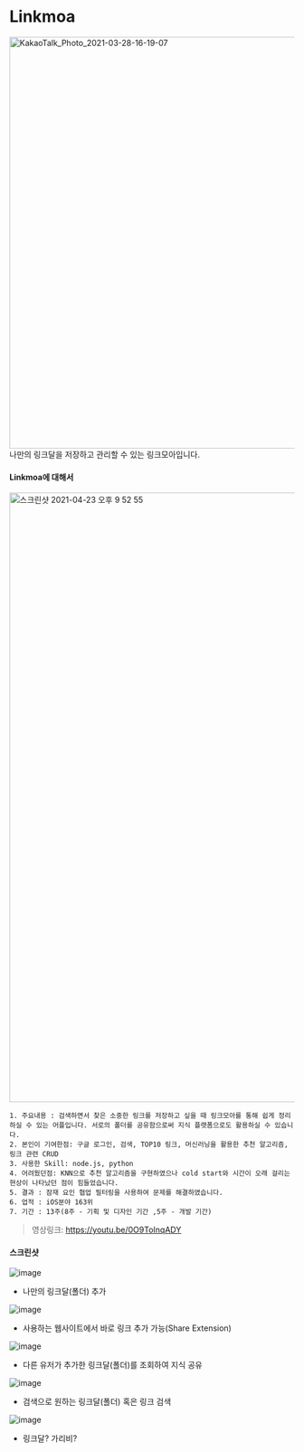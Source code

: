# Linkmoa

<img width="728" alt="KakaoTalk_Photo_2021-03-28-16-19-07" src="https://user-images.githubusercontent.com/46602874/115874076-aa9a3700-a47e-11eb-9026-04d8eb94d4c9.png">
나만의 링크달을 저장하고 관리할 수 있는 링크모아입니다.

#### Linkmoa에 대해서

<img width="1078" alt="스크린샷 2021-04-23 오후 9 52 55" src="https://user-images.githubusercontent.com/46602874/115873765-4bd4bd80-a47e-11eb-8004-9185ff34a433.png">

```
1. 주요내용 : 검색하면서 찾은 소중한 링크를 저장하고 싶을 때 링크모아를 통해 쉽게 정리하실 수 있는 어플입니다. 서로의 폴더를 공유함으로써 지식 플랫폼으로도 활용하실 수 있습니다.
2. 본인이 기여한점: 구글 로그인, 검색, TOP10 링크, 머신러닝을 활용한 추천 알고리즘, 링크 관련 CRUD
3. 사용한 Skill: node.js, python
4. 어려웠던점: KNN으로 추천 알고리즘을 구현하였으나 cold start와 시간이 오래 걸리는 현상이 나타났던 점이 힘들었습니다.
5. 결과 : 잠재 요인 협업 필터링을 사용하여 문제를 해결하였습니다.
6. 업적 : iOS분야 163위
7. 기간 : 13주(8주 - 기획 및 디자인 기간 ,5주 - 개발 기간)
```

>영상링크: https://youtu.be/0O9ToInqADY

#### 스크린샷

![image](https://user-images.githubusercontent.com/46602874/115874410-082e8380-a47f-11eb-916d-810d4f23ecb1.png)
- 나만의 링크달(폴더) 추가

![image](https://user-images.githubusercontent.com/46602874/115874492-20060780-a47f-11eb-937b-5f13c2153620.png)
- 사용하는 웹사이트에서 바로 링크 추가 가능(Share Extension)

![image](https://user-images.githubusercontent.com/46602874/115874607-3e6c0300-a47f-11eb-8568-626f98532a3e.png)
- 다른 유저가 추가한 링크달(폴더)를 조회하여 지식 공유

![image](https://user-images.githubusercontent.com/46602874/115874666-4fb50f80-a47f-11eb-84fd-4b1b411d456d.png)
- 검색으로 원하는 링크달(폴더) 혹은 링크 검색

![image](https://user-images.githubusercontent.com/46602874/115874733-68bdc080-a47f-11eb-8cd9-d1d3f44f1d55.png)
- 링크달? 가리비?
